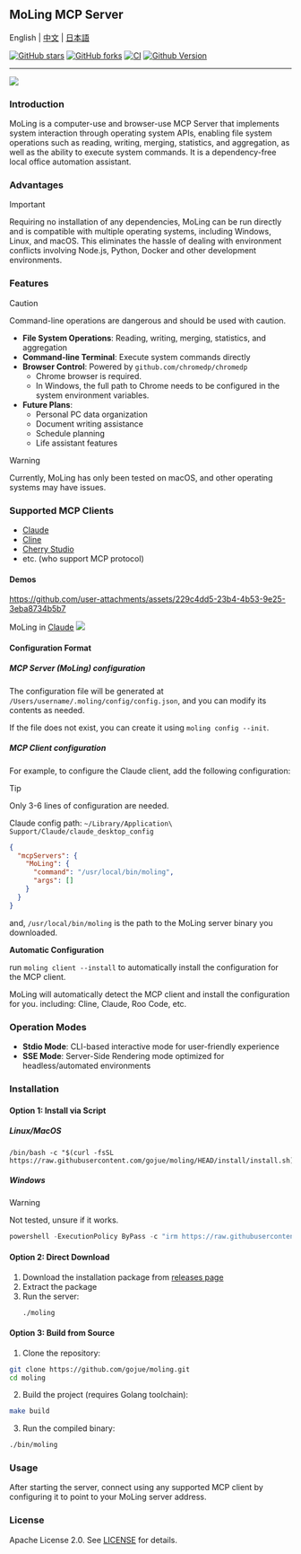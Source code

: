 ## MoLing MCP Server

English | [中文](./README_ZH_HANS.md) | [日本語](./README_JA_JP.md)

[![GitHub stars](https://img.shields.io/github/stars/gojue/moling.svg?label=Stars&logo=github)](https://github.com/gojue/moling/stargazers)
[![GitHub forks](https://img.shields.io/github/forks/gojue/moling?label=Forks&logo=github)](https://github.com/gojue/moling/forks)
[![CI](https://github.com/gojue/moling/actions/workflows/go-test.yml/badge.svg)](https://github.com/gojue/moling/actions/workflows/go-test.yml)
[![Github Version](https://img.shields.io/github/v/release/gojue/moling?display_name=tag&include_prereleases&sort=semver)](https://github.com/gojue/moling/releases)

---

![](./images/logo.svg)

### Introduction
MoLing is a computer-use and browser-use MCP Server that implements system interaction through operating system APIs, enabling file system operations such as reading, writing, merging, statistics, and aggregation, as well as the ability to execute system commands. It is a dependency-free local office automation assistant.

### Advantages
> [!IMPORTANT]
> Requiring no installation of any dependencies, MoLing can be run directly and is compatible with multiple operating systems, including Windows, Linux, and macOS. 
> This eliminates the hassle of dealing with environment conflicts involving Node.js, Python, Docker and other development environments.

### Features

> [!CAUTION]
> Command-line operations are dangerous and should be used with caution.

- **File System Operations**: Reading, writing, merging, statistics, and aggregation
- **Command-line Terminal**: Execute system commands directly
- **Browser Control**: Powered by `github.com/chromedp/chromedp`
    - Chrome browser is required.
    - In Windows, the full path to Chrome needs to be configured in the system environment variables.
- **Future Plans**:
    - Personal PC data organization
    - Document writing assistance
    - Schedule planning
    - Life assistant features

> [!WARNING]
> Currently, MoLing has only been tested on macOS, and other operating systems may have issues.

### Supported MCP Clients

- [Claude](https://claude.ai/)
- [Cline](https://cline.bot/)
- [Cherry Studio](https://cherry-ai.com/)
- etc. (who support MCP protocol)

#### Demos

https://github.com/user-attachments/assets/229c4dd5-23b4-4b53-9e25-3eba8734b5b7

MoLing in [Claude](https://claude.ai/)
![](./images/screenshot_claude.png)

#### Configuration Format

##### MCP Server (MoLing) configuration

The configuration file will be generated at `/Users/username/.moling/config/config.json`, and you can modify its
contents as needed.

If the file does not exist, you can create it using `moling config --init`.

##### MCP Client configuration
For example, to configure the Claude client, add the following configuration:

> [!TIP]
> 
> Only 3-6 lines of configuration are needed.
> 
> Claude config path: `~/Library/Application\ Support/Claude/claude_desktop_config`

```json
{
  "mcpServers": {
    "MoLing": {
      "command": "/usr/local/bin/moling",
      "args": []
    }
  }
}
```

and, `/usr/local/bin/moling` is the path to the MoLing server binary you downloaded.

**Automatic Configuration**

run `moling client --install` to automatically install the configuration for the MCP client.

MoLing will automatically detect the MCP client and install the configuration for you. including: Cline, Claude, Roo
Code, etc.

### Operation Modes

- **Stdio Mode**: CLI-based interactive mode for user-friendly experience
- **SSE Mode**: Server-Side Rendering mode optimized for headless/automated environments

### Installation

#### Option 1: Install via Script
##### Linux/MacOS
```shell
/bin/bash -c "$(curl -fsSL https://raw.githubusercontent.com/gojue/moling/HEAD/install/install.sh)"
```
##### Windows

> [!WARNING]
> Not tested, unsure if it works.

```powershell
powershell -ExecutionPolicy ByPass -c "irm https://raw.githubusercontent.com/gojue/moling/HEAD/install/install.ps1 | iex"
```

#### Option 2: Direct Download
1. Download the installation package from [releases page](https://github.com/gojue/moling/releases)
2. Extract the package
3. Run the server:
   ```sh
   ./moling
   ```

#### Option 3: Build from Source
1. Clone the repository:
```sh
git clone https://github.com/gojue/moling.git
cd moling
```
2. Build the project (requires Golang toolchain):
```sh
make build
```
3. Run the compiled binary:
```sh
./bin/moling
```

### Usage
After starting the server, connect using any supported MCP client by configuring it to point to your MoLing server address.

### License
Apache License 2.0. See [LICENSE](LICENSE) for details.

